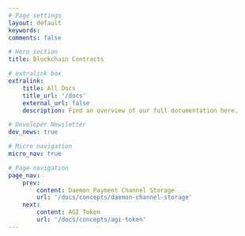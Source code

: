 ```yaml
---
# Page settings
layout: default
keywords:
comments: false

# Hero section
title: Blockchain Contracts

# extralink box
extralink:
    title: All Docs
    title_url: '/docs'
    external_url: false
    description: Find an overview of our full documentation here.

# Developer Newsletter
dev_news: true

# Micro navigation
micro_nav: true

# Page navigation
page_nav:
    prev:
        content: Daemon Payment Channel Storage
        url: '/docs/concepts/daemon-channel-storage'
    next:
        content: AGI Token
        url: '/docs/concepts/agi-token'
---
```


